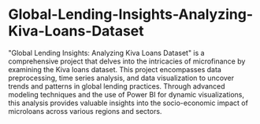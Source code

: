 # Global-Lending-Insights-Analyzing-Kiva-Loans-Dataset
"Global Lending Insights: Analyzing Kiva Loans Dataset" is a comprehensive project that delves into the intricacies of microfinance by examining the Kiva loans dataset. This project encompasses data preprocessing, time series analysis, and data visualization to uncover trends and patterns in global lending practices. Through advanced modeling techniques and the use of Power BI for dynamic visualizations, this analysis provides valuable insights into the socio-economic impact of microloans across various regions and sectors.
